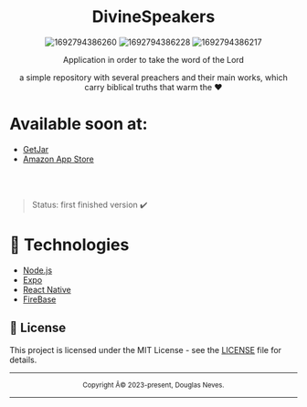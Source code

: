 <div align="center">
  <h1>DivineSpeakers</h1>
 
  ![1692794386260](https://github.com/Neves369/DivineSpeakers/assets/63128431/0d55dd7b-c440-4ac9-b183-e4c5eb83cd58)
  ![1692794386228](https://github.com/Neves369/DivineSpeakers/assets/63128431/4053bfc0-e539-433c-a8e1-a56aee81aad3)
  ![1692794386217](https://github.com/Neves369/DivineSpeakers/assets/63128431/80f1c87d-5d55-4944-81f5-ced5fe469e3b)
 
  
  
  
  <p>Application in order to take the word of the Lord</p>
  <p>a simple repository with several preachers and their main works, which carry biblical truths that warm the ❤</p>
  
</div>

<div align="left">
  
 # Available soon at:
  
  - [GetJar](www.getjar.mobi/mobile/993337/Divine-Speakers)
  - [Amazon App Store](https://www.amazon.com/gp/product/B0CGF4WBVV)
</div>

<br>
<br>

>Status: first finished version ✔️
#  📱 Technologies

  - [Node.js](https://nodejs.org/en/)
  - [Expo](https://expo.io/)  
  - [React Native](https://reactnative.dev/)
  - [FireBase](https://firebase.google.com/)
  


## 📝 License

This project is licensed under the MIT License - see the [LICENSE](LICENSE) file for details.

<hr>
<div align="center">
  <sub>Copyright Â© 2023-present, Douglas Neves.</sub>
</div>
<hr>
